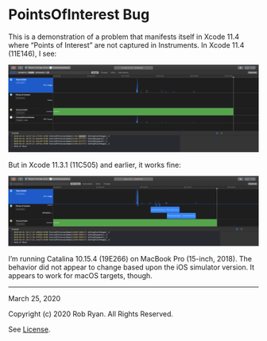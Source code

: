 #  PointsOfInterest Bug

This is a demonstration of a problem that manifests itself in Xcode 11.4 where “Points of Interest” are not captured in Instruments. In Xcode 11.4 (11E146), I see:

![11.4](Images/xcode-11-4.png)

But in Xcode 11.3.1 (11C505) and earlier, it works fine:

![11.4](Images/xcode-11-3-1.png)

I’m running Catalina 10.15.4 (19E266) on MacBook Pro (15-inch, 2018). The behavior did not appear to change based upon the iOS simulator version. It appears to work for macOS targets, though. 

---

March 25, 2020

Copyright (c) 2020 Rob Ryan. All Rights Reserved.

See [License](LICENSE.md).

